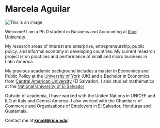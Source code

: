 # **Marcela Aguilar**
![This is an image](https://media-exp1.licdn.com/dms/image/C4D03AQFxnXtl48CcZw/profile-displayphoto-shrink_800_800/0/1585364031648?e=1659571200&v=beta&t=-J3Le59oPuY7pNIn07Ww15ekg2UTWvwtI8nZVBZhRtA)

Welcome! 
I am a Ph.D student in Business and Accounting at [Rice University](https://www.rice.edu/). 

My research areas of interest are enterprise, entrepreneurship, public policy, and informal economy in developing countries. My current research project is on practices and performance of small and micro business in Latin America. 

My previous academic background includes a master in Economics and Public Policy at the [University of York](https://www.york.ac.uk/) (UK) and a Bachelor in Economics from [Central American University](https://uca.edu.sv/) (El Salvador). I also studied mathematics at the [National University of El Salvador](https://www.ues.edu.sv/)

Outside of academia, I have worked with the United Nations in UNICEF and ILO at Italy and Central America. I also worked with the Chambers of Commerce and Organizations of Employers in El Salvador, Honduras and Guatemala. 

Contact me at **kma6@rice.edu**! 



